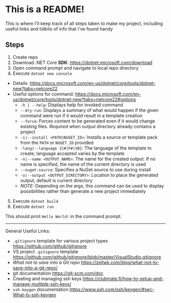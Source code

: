 # This is a README!
This is where I'll keep track of all steps taken to make my project, including useful links and tidbits of info that I've found handy 
## Steps
1. Create repo 
2. Download .NET Core **SDK**: https://dotnet.microsoft.com/download
3. Open command prompt and navigate to local repo directory
4. Execute `dotnet new console`
  * Details: https://docs.microsoft.com/en-us/dotnet/core/tools/dotnet-new?tabs=netcore22
  * Useful options for command: https://docs.microsoft.com/en-us/dotnet/core/tools/dotnet-new?tabs=netcore22#options
    * `-h | --help`: Displays help for invoked command
    * `--dry-run`: Displays a summary of what would happen if the given command were run if it would result in a template creation
    * `--force`: Forces content to be generated even if it would change existing files. *Required* when output directory already contains a project
    * `-i|--install <PATH|NUGET_ID>`: Installs a source or template pack from the `PATH` or `NUGET_ID` provided
    * `-lang|--language {C#|F#|VB}`: The language of the template to create; language accepted varies by the template
    * `-n|--name <OUTPUT_NAME>`: The name for the created output. If no name is specified, the name of the current directory is used
    * `--nuget-source`: Specifies a NuGet source to use during install
    * `-o|--output <OUTPUT_DIRECTORY>`: Location to place the generated output, default is current directory
    * *NOTE:* Depending on the args, this command can be used to display possibilities rather than generate a new project immediately
5. Execute `dotnet build`
6. Execute `dotnet run`

This should print `Hello World!` in the command prompt.

---
General Useful Links:
* `.gitignore` template for various project types https://github.com/github/gitignore
 * VS project `.gitignore` template https://github.com/github/gitignore/blob/master/VisualStudio.gitignore
* *What not to save into a Git repo* https://zellwk.com/blog/what-not-to-save-into-a-git-repo/
* git documentation https://git-scm.com/doc
* Creating and managing ssh keys https://clubmate.fi/how-to-setup-and-manage-multiple-ssh-keys/
* `ssh-keygen` documentation https://www.ssh.com/ssh/keygen/#sec-What-Is-ssh-keygen
